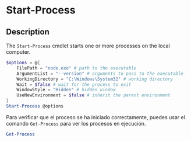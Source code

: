 # Start-Process

## Description

The `Start-Process` cmdlet starts one or more processes on the local computer.

```powershell
$options = @{
    FilePath = "node.exe" # path to the executable
    ArgumentList = "--version" # arguments to pass to the executable
    WorkingDirectory = "C:\Windows\System32" # working directory
    Wait = $false # wait for the process to exit
    WindowStyle = "Hidden" # hidden window
    UseNewEnvironment = $false # inherit the parent environment
}
Start-Process @options
```

Para verificar que el proceso se ha iniciado correctamente, puedes usar el comando `Get-Process` para ver los procesos en ejecución.

```powershell
Get-Process
```
